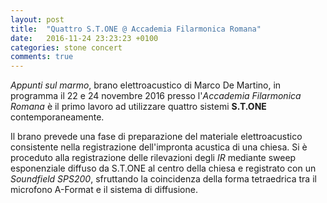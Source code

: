 ```yaml
---
layout: post
title:  "Quattro S.T.ONE @ Accademia Filarmonica Romana"
date:   2016-11-24 23:23:23 +0100
categories: stone concert
comments: true
---
```


*Appunti sul marmo*, brano elettroacustico di Marco De Martino, in programma il
22 e 24 novembre 2016 presso l'*Accademia Filarmonica Romana* è il primo lavoro
ad utilizzare quattro sistemi **S.T.ONE** contemporaneamente.

Il brano prevede una fase di preparazione del materiale elettroacustico
consistente nella registrazione dell'impronta acustica di una chiesa.
Si è proceduto alla registrazione delle rilevazioni degli *IR* mediante sweep
esponenziale diffuso da S.T.ONE al centro della chiesa e registrato con un
*Soundfield SPS200*, sfruttando la coincidenza della forma tetraedrica tra il microfono A-Format
e il sistema di diffusione.
